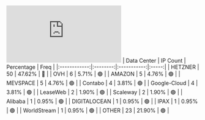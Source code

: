 ![Diagramm](https://github.com/obajay/StateSync-snapshots/blob/main/Projects/Dymension/1/README.md)
| Data Center | IP Count | Percentage | Freq |
|:------------:|:--------:|:-----------:|:-----:|
| HETZNER | 50 | 47.62% | 🔴 |
| OVH | 6 | 5.71% | 🟢 |
| AMAZON | 5 | 4.76% | 🟢 |
| MEVSPACE | 5 | 4.76% | 🟢 |
| Contabo | 4 | 3.81% | 🟢 |
| Google-Cloud | 4 | 3.81% | 🟢 |
| LeaseWeb | 2 | 1.90% | 🟢 |
| Scaleway | 2 | 1.90% | 🟢 |
| Alibaba | 1 | 0.95% | 🟢 |
| DIGITALOCEAN | 1 | 0.95% | 🟢 |
| IPAX | 1 | 0.95% | 🟢 |
| WorldStream | 1 | 0.95% | 🟢 |
| OTHER | 23 | 21.90% | 🟢 |